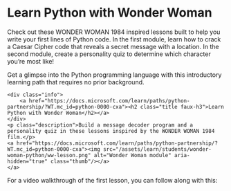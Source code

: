 Learn Python with Wonder Woman
==============================

Check out these WONDER WOMAN 1984 inspired lessons built to help you write your first lines of Python code. In the first module, learn how to crack a Caesar Cipher code that reveals a secret message with a location. In the second module, create a personality quiz to determine which character you’re most like!

Get a glimpse into the Python programming language with this introductory learning path that requires no prior background.

    <div class="info">
        <a href="https://docs.microsoft.com/learn/paths/python-partnership/?WT.mc_id=python-0000-cxa"><h2 class="title faux-h3">Learn Python with Wonder Woman</h2></a>
    </div>
    <p class="description">Build a message decoder program and a personality quiz in these lessons inspired by the WONDER WOMAN 1984 film.</p>
    <a href="https://docs.microsoft.com/learn/paths/python-partnership/?WT.mc_id=python-0000-cxa"><img src="/assets/learn/students/wonder-woman-python/ww-lesson.png" alt="Wonder Woman module" aria-hidden="true" class="thumb"/></a>
    </a>

  

For a video walkthrough of the first lesson, you can follow along with this:
